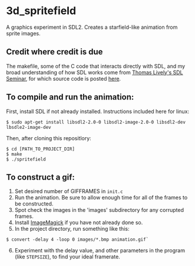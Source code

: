 # 3d_spritefield
A graphics experiment in SDL2. Creates a starfield-like animation from sprite images.


## Credit where credit is due
The makefile, some of the C code that interacts directly with SDL, and my broad understanding of how SDL works come from [Thomas Lively's SDL Seminar](https://www.youtube.com/watch?v=yFLa3ln16w0&ab_channel=CS50), for which source code is posted [here](https://github.com/tlively/sdl_seminar).


## To compile and run the animation:
First, install SDL if not already installed. Instructions included here for linux:
```console
$ sudo apt-get install libsdl2-2.0-0 libsdl2-image-2.0-0 libsdl2-dev lbsdle2-image-dev
```

Then, after cloning this repositlory:
```console
$ cd [PATH_TO_PROJECT_DIR]
$ make
$ ./spritefield
```

## To construct a gif:
1. Set desired number of GIFFRAMES in `init.c`
2. Run the animation. Be sure to allow enough time for all of the frames to be constructed.
3. Spot check the images in the 'images' subdirectory for any corrupted frames.
4. Install [ImageMagick](https://imagemagick.org/index.php) if you have not already done so.
5. In the project directory, run something like this:
```console
$ convert -delay 4 -loop 0 images/*.bmp animation.gif`
```
6. Experiment with the delay value, and other parameters in the program (like `STEPSIZE`), to find your ideal framerate.
